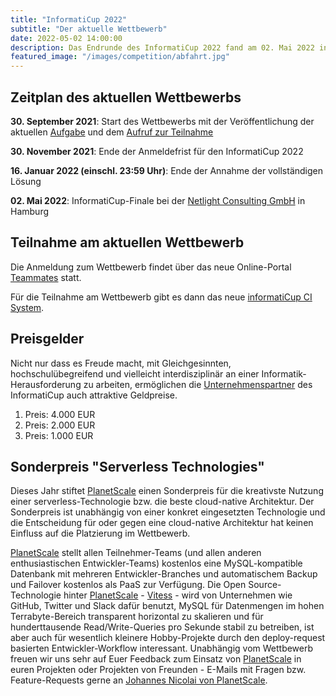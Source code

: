 ```yaml
---
title: "InformatiCup 2022"
subtitle: "Der aktuelle Wettbewerb"
date: 2022-05-02 14:00:00
description: Das Endrunde des InformatiCup 2022 fand am 02. Mai 2022 in Hamburg statt.
featured_image: "/images/competition/abfahrt.jpg"
---
```


## Zeitplan des aktuellen Wettbewerbs

**30\. September 2021**: Start des Wettbewerbs mit der Veröffentlichung der aktuellen [Aufgabe](/challenges/abfahrt) und dem [Aufruf zur Teilnahme](https://github.com/informatiCup/informatiCup2022/blob/main/cfp-InformatiCup_2022.pdf)

**30\. November 2021**: Ende der Anmeldefrist für den InformatiCup 2022

**16\. Januar 2022 (einschl. 23:59 Uhr)**: Ende der Annahme der vollständigen Lösung

**02\. Mai 2022**: InformatiCup-Finale bei der [Netlight Consulting GmbH](https://www.netlight.com/) in Hamburg

## Teilnahme am aktuellen Wettbewerb

Die Anmeldung zum Wettbewerb findet über das neue Online-Portal [Teammates](https://teams.informaticup.de/) statt.

Für die Teilnahme am Wettbewerb gibt es dann das neue [informatiCup CI System](https://github.com/informatiCup/informatiCup2022/blob/main/ICUPCI.md).

## Preisgelder

Nicht nur dass es Freude macht, mit Gleichgesinnten, hochschulübegreifend und vielleicht interdisziplinär an einer Informatik-Herausforderung zu arbeiten, ermöglichen die [Unternehmenspartner](/sponsors) des InformatiCup auch attraktive Geldpreise.

1. Preis: 4.000 EUR
2. Preis: 2.000 EUR
3. Preis: 1.000 EUR

## Sonderpreis "Serverless Technologies"

Dieses Jahr stiftet [PlanetScale](https://planetscale.com/) einen Sonderpreis für die kreativste Nutzung einer serverless-Technologie bzw. die beste cloud-native Architektur. Der Sonderpreis ist unabhängig von einer konkret eingesetzten Technologie und die Entscheidung für oder gegen eine cloud-native Architektur hat keinen Einfluss auf die Platzierung im Wettbewerb.

[PlanetScale](https://planetscale.com/) stellt allen Teilnehmer-Teams (und allen anderen enthusiastischen Entwickler-Teams) kostenlos eine MySQL-kompatible Datenbank mit mehreren Entwickler-Branches und automatischem Backup und Failover kostenlos als PaaS zur Verfügung. Die Open Source-Technologie hinter [PlanetScale](https://planetscale.com/) - [Vitess](https://vitess.io/) - wird von Unternehmen wie GitHub, Twitter und Slack dafür benutzt, MySQL für Datenmengen im hohen Terrabyte-Bereich transparent horizontal zu skalieren und für hunderttausende Read/Write-Queries pro Sekunde stabil zu betreiben, ist aber auch für wesentlich kleinere Hobby-Projekte durch den deploy-request basierten Entwickler-Workflow interessant. Unabhängig vom Wettbewerb freuen wir uns sehr auf Euer Feedback zum Einsatz von [PlanetScale](https://planetscale.com/) in euren Projekten oder Projekten von Freunden - E-Mails mit Fragen bzw. Feature-Requests gerne an [Johannes Nicolai von PlanetScale](mailto:jonico@planetscale.com).
